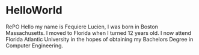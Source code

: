 # HelloWorld
RePO
Hello my name is Fequiere Lucien, I was born in Boston Massachusetts. I moved to Florida when I turned 12 years old. I now attend Florida 
Atlantic University in the hopes of obtaining my Bachelors Degree in Computer Engineering.
